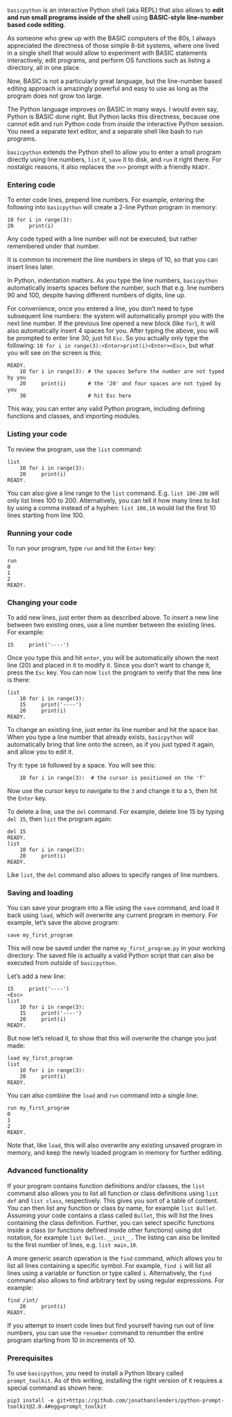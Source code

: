 `basicpython` is an interactive Python shell (aka REPL) that also allows to
**edit and run small programs inside of the shell** using **BASIC-style
line-number based code editing**.

As someone who grew up with the BASIC computers of the 80s, I always appreciated
the directness of those simple 8-bit systems, where one lived in a single shell
that would allow to experiment with BASIC statements interactively, edit
programs, and perform OS functions such as listing a directory, all in one
place.

Now, BASIC is not a particularly great language, but the line-number based
editing approach is amazingly powerful and easy to use as long as the program
does not grow too large.

The Python language improves on BASIC in many ways. I would even say, Python is
BASIC done right. But Python lacks this directness, because one cannot edit and
run Python code from *inside* the interactive Python session. You need a
separate text editor, and a separate shell like bash to run programs.

`basicpython` extends the Python shell to allow you to enter a small program
directly using line numbers, `list` it, `save` it to disk, and `run` it right
there. For nostalgic reasons, it also replaces the `>>>` prompt with a friendly
`READY.`

### Entering code

To enter code lines, prepend line numbers. For example, entering the following
into `basicpython` will create a 2-line Python program in memory:

~~~~~~~~~~~~~~~~~~~~~~~~~~~~~~~~~~~~~~~~~~~~~~~~~~~~~~~~~~~~~~~~~~~~~~~~~~~~~~~~
10 for i in range(3):
20     print(i)
~~~~~~~~~~~~~~~~~~~~~~~~~~~~~~~~~~~~~~~~~~~~~~~~~~~~~~~~~~~~~~~~~~~~~~~~~~~~~~~~

Any code typed with a line number will not be executed, but rather remembered
under that number.

It is common to increment the line numbers in steps of 10, so that you can
insert lines later.

In Python, indentation matters. As you type the line numbers, `basicpython`
automatically inserts spaces before the number, such that e.g. line numbers 90
and 100, despite having different numbers of digits, line up.

For convenience, once you entered a line, you don’t need to type subsequent line
numbers: the system will automatically prompt you with the next line number. If
the previous line opened a new block (like `for`), it will also automatically
insert 4 spaces for you. After typing the above, you will be prompted to enter
line 30; just hit `Esc`. So you actually only type the following: `10 for i in
range(3):<Enter>print(i)<Enter><Esc>`, but what you will see on the screen is
this:

~~~~~~~~~~~~~~~~~~~~~~~~~~~~~~~~~~~~~~~~~~~~~~~~~~~~~~~~~~~~~~~~~~~~~~~~~~~~~~~~
READY.
    10 for i in range(3): # the spaces before the number are not typed by you
    20     print(i)       # the '20' and four spaces are not typed by you
    30                    # hit Esc here
~~~~~~~~~~~~~~~~~~~~~~~~~~~~~~~~~~~~~~~~~~~~~~~~~~~~~~~~~~~~~~~~~~~~~~~~~~~~~~~~

This way, you can enter any valid Python program, including defining functions
and classes, and importing modules.

### Listing your code

To review the program, use the `list` command:

~~~~~~~~~~~~~~~~~~~~~~~~~~~~~~~~~~~~~~~~~~~~~~~~~~~~~~~~~~~~~~~~~~~~~~~~~~~~~~~~
list
    10 for i in range(3):
    20     print(i)
READY.
~~~~~~~~~~~~~~~~~~~~~~~~~~~~~~~~~~~~~~~~~~~~~~~~~~~~~~~~~~~~~~~~~~~~~~~~~~~~~~~~

You can also give a line range to the `list` command. E.g. `list 100-200` will
only list lines 100 to 200. Alternatively, you can tell it how many lines to
list by using a comma instead of a hyphen: `list 100,10` would list the first 10
lines starting from line 100.

### Running your code

To run your program, type `run` and hit the `Enter` key:

~~~~~~~~~~~~~~~~~~~~~~~~~~~~~~~~~~~~~~~~~~~~~~~~~~~~~~~~~~~~~~~~~~~~~~~~~~~~~~~~
run
0
1
2
READY.
~~~~~~~~~~~~~~~~~~~~~~~~~~~~~~~~~~~~~~~~~~~~~~~~~~~~~~~~~~~~~~~~~~~~~~~~~~~~~~~~

### Changing your code

To add new lines, just enter them as described above. To *insert* a new line
between two existing ones, use a line number between the existing lines. For
example:

~~~~~~~~~~~~~~~~~~~~~~~~~~~~~~~~~~~~~~~~~~~~~~~~~~~~~~~~~~~~~~~~~~~~~~~~~~~~~~~~
15     print('----')
~~~~~~~~~~~~~~~~~~~~~~~~~~~~~~~~~~~~~~~~~~~~~~~~~~~~~~~~~~~~~~~~~~~~~~~~~~~~~~~~

Once you type this and hit `enter`, you will be automatically shown the next
line (20) and placed in it to modify it. Since you don’t want to change it,
press the `Esc` key. You can now `list` the program to verify that the new line
is there:

~~~~~~~~~~~~~~~~~~~~~~~~~~~~~~~~~~~~~~~~~~~~~~~~~~~~~~~~~~~~~~~~~~~~~~~~~~~~~~~~
list
    10 for i in range(3):
    15     print('----')
    20     print(i)
READY.
~~~~~~~~~~~~~~~~~~~~~~~~~~~~~~~~~~~~~~~~~~~~~~~~~~~~~~~~~~~~~~~~~~~~~~~~~~~~~~~~

To change an existing line, just enter its line number and hit the space bar.
When you type a line number that already exists, `basicpython` will
automatically bring that line onto the screen, as if you just typed it again,
and allow you to edit it.

Try it: type `10` followed by a space. You will see this:

~~~~~~~~~~~~~~~~~~~~~~~~~~~~~~~~~~~~~~~~~~~~~~~~~~~~~~~~~~~~~~~~~~~~~~~~~~~~~~~~
    10 for i in range(3):  # the cursor is positioned on the 'f'
~~~~~~~~~~~~~~~~~~~~~~~~~~~~~~~~~~~~~~~~~~~~~~~~~~~~~~~~~~~~~~~~~~~~~~~~~~~~~~~~

Now use the cursor keys to navigate to the `3` and change it to a `5`, then hit
the `Enter` key.

To delete a line, use the `del` command. For example, delete line 15 by typing
`del 15`, then `list` the program again:

~~~~~~~~~~~~~~~~~~~~~~~~~~~~~~~~~~~~~~~~~~~~~~~~~~~~~~~~~~~~~~~~~~~~~~~~~~~~~~~~
del 15
READY.
list
    10 for i in range(3):
    20     print(i)
READY.
~~~~~~~~~~~~~~~~~~~~~~~~~~~~~~~~~~~~~~~~~~~~~~~~~~~~~~~~~~~~~~~~~~~~~~~~~~~~~~~~

Like `list`, the `del` command also allows to specify ranges of line numbers.

### Saving and loading

You can save your program into a file using the `save` command, and load it back
using `load`, which will overwrite any current program in memory. For example,
let’s save the above program:

~~~~~~~~~~~~~~~~~~~~~~~~~~~~~~~~~~~~~~~~~~~~~~~~~~~~~~~~~~~~~~~~~~~~~~~~~~~~~~~~
save my_first_program
~~~~~~~~~~~~~~~~~~~~~~~~~~~~~~~~~~~~~~~~~~~~~~~~~~~~~~~~~~~~~~~~~~~~~~~~~~~~~~~~

This will now be saved under the name `my_first_program.py` in your working
directory. The saved file is actually a valid Python script that can also be
executed from outside of `basicpython`.

Let’s add a new line:

~~~~~~~~~~~~~~~~~~~~~~~~~~~~~~~~~~~~~~~~~~~~~~~~~~~~~~~~~~~~~~~~~~~~~~~~~~~~~~~~
15     print('----')
<Esc>
list
    10 for i in range(3):
    15     print('----')
    20     print(i)
READY.
~~~~~~~~~~~~~~~~~~~~~~~~~~~~~~~~~~~~~~~~~~~~~~~~~~~~~~~~~~~~~~~~~~~~~~~~~~~~~~~~

But now let’s reload it, to show that this will overwrite the change you just
made:

~~~~~~~~~~~~~~~~~~~~~~~~~~~~~~~~~~~~~~~~~~~~~~~~~~~~~~~~~~~~~~~~~~~~~~~~~~~~~~~~
load my_first_program
list
    10 for i in range(3):
    20     print(i)
READY.
~~~~~~~~~~~~~~~~~~~~~~~~~~~~~~~~~~~~~~~~~~~~~~~~~~~~~~~~~~~~~~~~~~~~~~~~~~~~~~~~

You can also combine the `load` and `run` command into a single line:

~~~~~~~~~~~~~~~~~~~~~~~~~~~~~~~~~~~~~~~~~~~~~~~~~~~~~~~~~~~~~~~~~~~~~~~~~~~~~~~~
run my_first_program
0
1
2
READY.
~~~~~~~~~~~~~~~~~~~~~~~~~~~~~~~~~~~~~~~~~~~~~~~~~~~~~~~~~~~~~~~~~~~~~~~~~~~~~~~~

Note that, like `load`, this will also overwrite any existing unsaved program in
memory, and keep the newly loaded program in memory for further editing.

### Advanced functionality

If your program contains function definitions and/or classes, the `list` command
also allows you to list all function or class definitions using `list def` and
`list class`, respectively. This gives you sort of a table of content. You can
then list any function or class by name, for example `list Bullet`. Assuming
your code contains a class called `Bullet`, this will list the lines containing
the class definition. Further, you can select specific functions inside a class
(or functions defined inside other functions) using dot notation, for example
`list Bullet.__init__`. The listing can also be limited to the first number of
lines, e.g. `list main,10`.

A more generic search operation is the `find` command, which allows you to list
all lines containing a specific symbol. For example, `find i` will list all
lines using a variable or function or type called `i`. Alternatively, the `find`
command also allows to find arbitrary text by using regular expressions. For
example:

~~~~~~~~~~~~~~~~~~~~~~~~~~~~~~~~~~~~~~~~~~~~~~~~~~~~~~~~~~~~~~~~~~~~~~~~~~~~~~~~
find /int/
    20     print(i)
READY.
~~~~~~~~~~~~~~~~~~~~~~~~~~~~~~~~~~~~~~~~~~~~~~~~~~~~~~~~~~~~~~~~~~~~~~~~~~~~~~~~

If you attempt to insert code lines but find yourself having run out of line
numbers, you can use the `renumber` command to renumber the entire program
starting from 10 in increments of 10.

### Prerequisites

To use `basicpython`, you need to install a Python library called
`prompt_toolkit`. As of this writing, installing the right version of it
requires a special command as shown here:

~~~~~~~~~~~~~~~~~~~~~~~~~~~~~~~~~~~~~~~~~~~~~~~~~~~~~~~~~~~~~~~~~~~~~~~~~~~~~~~~
pip3 install -e git+https://github.com/jonathanslenders/python-prompt-toolkit@2.0.4#egg=prompt_toolkit
~~~~~~~~~~~~~~~~~~~~~~~~~~~~~~~~~~~~~~~~~~~~~~~~~~~~~~~~~~~~~~~~~~~~~~~~~~~~~~~~
